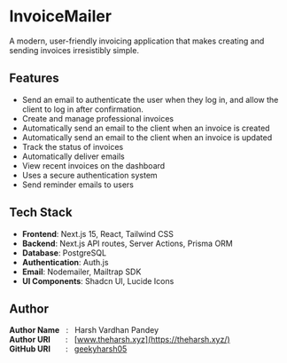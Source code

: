 # InvoiceMailer

A modern, user-friendly invoicing application that makes creating and sending invoices irresistibly simple.

## Features

- Send an email to authenticate the user when they log in, and allow the client to log in after confirmation.
- Create and manage professional invoices
- Automatically send an email to the client when an invoice is created
- Automatically send an email to the client when an invoice is updated
- Track the status of invoices
- Automatically deliver emails
- View recent invoices on the dashboard
- Uses a secure authentication system
- Send reminder emails to users

## Tech Stack

- **Frontend**: Next.js 15, React, Tailwind CSS
- **Backend**: Next.js API routes, Server Actions, Prisma ORM
- **Database**: PostgreSQL
- **Authentication**: Auth.js
- **Email**: Nodemailer, Mailtrap SDK
- **UI Components**: Shadcn UI, Lucide Icons

## Author

**Author Name** &nbsp; : &nbsp; Harsh Vardhan Pandey <br>
**Author URI** &nbsp; &nbsp; &nbsp; : &nbsp; [www.theharsh.xyz](https://theharsh.xyz/) <br>
**GitHub URI** &nbsp; &nbsp; &nbsp; : &nbsp; [geekyharsh05](https://github.com/geekyharsh05)
